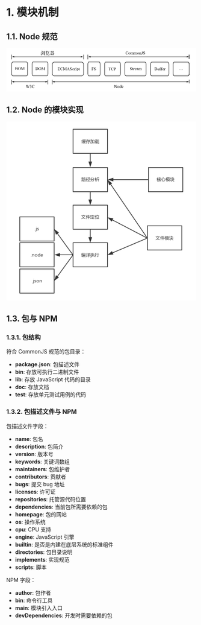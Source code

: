 # 1. 模块机制

## 1.1. Node 规范

![Node 规范](https://raw.githubusercontent.com/szouc/nodejs_ouc/master/images/CH02/Node_Relations.png)

## 1.2. Node 的模块实现

![Node 模块机制](https://raw.githubusercontent.com/szouc/nodejs_ouc/master/images/CH02/Node_Module.png)

## 1.3. 包与 NPM

### 1.3.1. 包结构

符合 CommonJS 规范的包目录：

- **package.json**: 包描述文件
- **bin**: 存放可执行二进制文件
- **lib**: 存放 JavaScript 代码的目录
- **doc**: 存放文档
- **test**: 存放单元测试用例的代码

### 1.3.2. 包描述文件与 NPM

包描述文件字段：

- **name**: 包名
- **description**: 包简介
- **version**: 版本号
- **keywords**: 关键词数组
- **maintainers**: 包维护者
- **contributors**: 贡献者
- **bugs**: 提交 bug 地址
- **licenses**: 许可证
- **repositories**: 托管源代码位置
- **dependencies**: 当前包所需要依赖的包
- **homepage**: 包的网站
- **os**: 操作系统
- **cpu**: CPU 支持
- **engine**: JavaScript 引擎
- **builtin**: 是否是内建在底层系统的标准组件
- **directories**: 包目录说明
- **implements**: 实现规范
- **scripts**: 脚本

NPM 字段：

- **author**: 包作者
- **bin**: 命令行工具
- **main**: 模块引入入口
- **devDependencies**: 开发时需要依赖的包